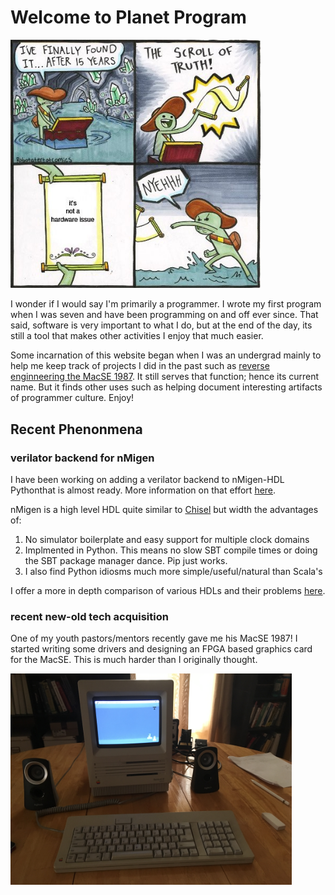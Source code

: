 # Welcome to Planet Program

<img  src="scroll_of_truth.jpg" width="400">

I wonder if I would say I'm primarily a programmer. I wrote my first program when I was seven and have been programming on and off ever since. That said, software is very important to what I do, but at the end of the day, its still a tool that makes other activities I enjoy that much easier. 

Some incarnation of this website began when I was an undergrad mainly to help me keep track of projects I did in the past such as [reverse enginneering the MacSE 1987]. It still serves that function; hence its current name. But it finds other uses such as helping document interesting artifacts of programmer culture. Enjoy!

## Recent Phenonmena
### verilator backend for nMigen
I have been working on adding a verilator backend to nMigen-HDL Pythonthat is almost ready.
More information on that effort [here].

nMigen is a high level HDL quite similar to [Chisel] but width the advantages of:

1. No simulator boilerplate and easy support for multiple clock domains
2. Implmented in Python. This means no slow SBT compile times or doing the SBT package manager dance. Pip just works.
3. I also find Python idiosms much more simple/useful/natural than Scala's

I offer a more in depth comparison of various HDLs and their problems
[here](fpga/hdl_wars.md).

### recent new-old tech acquisition
One of my youth pastors/mentors recently gave me his MacSE 1987!
I started writing some drivers and designing an FPGA based graphics card for the MacSE.
This is much harder than I originally thought.

<img src="Mac_SE.jpg" width="450"/>

[reverse enginneering the MacSE 1987]: Vintage_Tech/retrotech/my_setup.md
[here]: fpga/verilator/dpi.md
[Chisel]: https://www.chisel-lang.org
